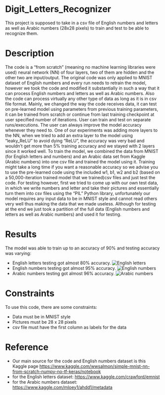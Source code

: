 # Digit_Letters_Recognizer
This project is supposed to take in a csv file of English numbers and letters as well as Arabic numbers (28x28 pixels) to train and test to be able to recognize them.

# Description
The code is a “from scratch” (meaning no machine learning libraries were used) neural network (NN) of four layers, two of them are hidden and the other two are input/output.
The original code was only applied to MNIST dataset of English numbers and every run needs to retrain the model, however we took the code and modified it substantially in such a way that it can process English numbers and letters as well as Arabic numbers. Also the code can process virtually any other type of data as long as it is in csv file format. 
Mainly, we changed the way the code receives data, it can test on pre-learned model using parameters from previous training parameters, it can be trained from scratch or continue from last training checkpoint at user specified number of iterations. User can train and test on separate runs/executions. The user can always improve the model accuracy whenever they need to. One of our experiments was adding more layers to the NN, when we tried to add an extra layer to the model using “leaky_ReLU” to avoid dying “ReLU”, the accuracy was very bad and wouldn’t get more than 5% training accuracy and we stayed with 2 layers since it worked well.
To train the model, we combined the data from MNIST (for English letters and numbers) and an Arabic data set from Kaggle (Arabic numbers) into one csv file and trained the model using it. Training might take a long time if you want a reasonable accuracy so we advise you to use the pre-learned code using the included w1, b1, w2 and b2 (based on a 50,000-iteration trained model that we trained)csv files and just test the code.
For testing however, first we tried to come up with our own test data, in which we write numbers and letter and take their pictures and essentially turn them into csv files using the “PIL” Python library, unfortunately our model requires any input data to be in MNIST style and cannot read others very well thus making the data that we made useless. Although for testing at the end we just took a partition of the full data (English numbers and letters as well as Arabic numbers) and used it for testing.

# Results
The model was able to train up to an accuracy of 90% and testing accuracy was varying:
-	English letters testing got almost 80% accuracy.
![English letters](https://i.imgur.com/ktu6F9C.png)
-	English numbers testing got almost 95% accuracy.
![English numbers](https://i.imgur.com/KYmY05J.png) 
-	Arabic numbers testing got almost 96% accuracy. 
![Arabic numbers](https://i.imgur.com/nUp1Ac6.png)


# Constraints
To use this code, there are some constraints:
-	Data must be in MNIST style
-	Pictures must be 28 x 28 pixels 
-	csv file must have the first column as labels for the data


# Reference
- Our main source for the code and English numbers dataset is this Kaggle page https://www.kaggle.com/wwsalmon/simple-mnist-nn-from-scratch-numpy-no-tf-keras/notebook 
- for the English letters dataset: https://www.kaggle.com/crawford/emnist 
- for the Arabic numbers dataset: https://www.kaggle.com/mloey1/ahdd1/metadata 
